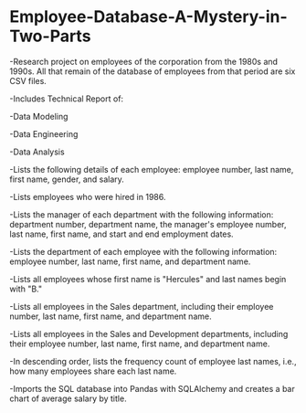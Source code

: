 # Employee-Database-A-Mystery-in-Two-Parts

-Research project on employees of the corporation from the 1980s and 1990s. All that remain of the database of employees from that period are six CSV files. 

-Includes Technical Report of:

-Data Modeling

-Data Engineering

-Data Analysis

-Lists the following details of each employee: employee number, last name, first name, gender, and salary.


-Lists employees who were hired in 1986.


-Lists the manager of each department with the following information: department number, department name, the manager's employee number, last name, first name, and start and end employment dates.


-Lists the department of each employee with the following information: employee number, last name, first name, and department name.


-Lists all employees whose first name is "Hercules" and last names begin with "B."


-Lists all employees in the Sales department, including their employee number, last name, first name, and department name.


-Lists all employees in the Sales and Development departments, including their employee number, last name, first name, and department name.


-In descending order, lists the frequency count of employee last names, i.e., how many employees share each last name.


-Imports the SQL database into Pandas with SQLAlchemy and creates a bar chart of average salary by title.
